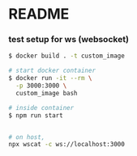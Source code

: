 # README

### test setup for ws (websocket)

```bash
$ docker build . -t custom_image

# start docker container
$ docker run -it --rm \
  -p 3000:3000 \
  custom_image bash

# inside container
$ npm run start


# on host,
npx wscat -c ws://localhost:3000
```
